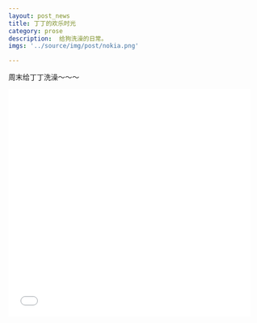 ```yaml
---
layout: post_news
title: 丁丁的欢乐时光
category: prose
description:  给狗洗澡的日常。
imgs: '../source/img/post/nokia.png'

---
```


周末给丁丁洗澡～～～




<iframe src="//player.bilibili.com/player.html?aid=63122054&amp;cid=109629492&amp;page=1" scrolling="no" border="0" frameborder="no" framespacing="0" allowfullscreen="true" width="95%" height="450">
</iframe>








 
 
